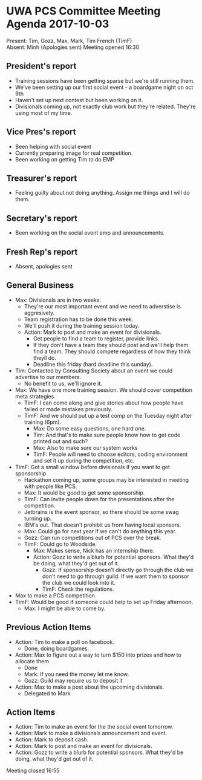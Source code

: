 # UWA PCS Committee Meeting Agenda 2017-10-03
Present: Tim, Gozz, Max, Mark, Tim French (TimF)  
Absent: Minh (Apologies sent)
Meeting opened 16:30
## President's report
- Training sessions have been getting sparse but we're still running them.
- We've been setting up our first social event - a boardgame night on oct 9th
- Haven't set up next contest but been working on it.
- Divisionals coming up, not exactly club work but they're related. They're using most of my time.

## Vice Pres's report
- Been helping with social event
- Currently preparing image for real competition.
- Been working on getting Tim to do EMP

## Treasurer's report
- Feeling guilty about not doing anything. Assign me things and I will do them.

## Secretary's report
- Been working on the social event emp and announcements.

## Fresh Rep's report
- Absent, apologies sent

## General Business
- Max: Divisionals are in two weeks.
  - They're our most important event and we need to adverstise is aggresively.
  - Team registration has to be done this week. 
  - We'll push it during the training session today.
  - Action: Mark to post and make an event for divisionals. 
    - Get people to find a team to register, provide links.
    - If they don't have a team they should post and we'll help them find a team. They should compete regardless of how they think theyll do.
    - Deadline this friday (hard deadline this sunday).
- Tim: Contacted by Consulting Society about an event we could advertise to our members.
  - No benefit to us, we'll ignore it.
- Max: We have one more training session. We should cover competition meta strategies.
  - TimF: I can come along and give stories about how people have failed or made mistakes previously.
  - TimF: And we should put up a test comp on the Tuesday night after training (6pm).
    - Max: Do some easy questions, one hard one.
    - Tim: And that's to make sure people know how to get code printed out and such?
    - Max: Also to make sure our system works
    - TimF: People will need to choose editors, coding environment and set it up during the competition, etc.
- TimF: Got a small window before divisionals if you want to get sponsorship 
  - Hackathon coming up, some groups may be interested in meeting with people like PCS.
  - Max: It would be good to get some sponsorship.
  - TimF: Can invite people down for the presentations after the competition.
  - Jetbrains is the event sponsor, so there should be some swag turning up.
  - IBM's out. That doesn't prohibit us from having local sponsors.
  - Max: Could go for next year if we can't do anything this year.
  - Gozz: Can run competitions out of PCS over the break.
  - TimF: Could go to Woodside.
    - Max: Makes sense, Nick has an internship there.
    - Action: Gozz to write a blurb for potential sponsors. What they'd be doing, what they'd get out of it. 
      - Gozz: If sponsorship doesn't directly go through the club we don't need to go through guild. If we want them to sponsor the club we could look into it.
      - TimF: Check the regulations.
- Max to make a PCS competition.
- TimF: Would be good if someone could help to set up Friday afternoon.
  - Max: I might be able to come by.
## Previous Action Items
- Action: Tim to make a poll on facebook.
  - Done, doing boardgames.
- Action: Max to figure out a way to turn $150 into prizes and how to allocate them.
  - Done
  - Mark: If you need the money let me know.
  - Gozz: Guild may require us to deposit it
- Action: Max to make a post about the upcoming divisionals.
  - Delegated to Mark

## Action Items
- Action: Tim to make an event for the the social event tomorrow.
- Action: Mark to make a divisionals announcement and event.
- Action: Mark to deposit cash.
- Action: Mark to post and make an event for divisionals.
- Action: Gozz to write a blurb for potential sponsors. What they'd be doing, what they'd get out of it. 

Meeting closed 16:55
